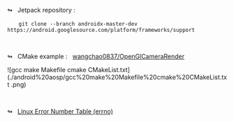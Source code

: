 
↬ &nbsp; Jetpack repository :

&nbsp;&nbsp;&emsp; `git clone --branch androidx-master-dev https://android.googlesource.com/platform/frameworks/support`


<br/>

↬ &nbsp; CMake example : &nbsp;  [wangchao0837/OpenGlCameraRender](https://github.com/wangchao0837/OpenGlCameraRender)

![gcc make Makefile cmake CMakeList.txt](./android%20aosp/gcc%20make%20Makefile%20cmake%20CMakeList.txt .png)


<br/>

↬ &nbsp; [Linux Error Number Table (errno)](https://chromium.googlesource.com/chromiumos/docs/+/master/constants/errnos.md)
